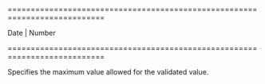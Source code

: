 ===========================================================================
<!--type-->Date | Number<!--/type-->
===========================================================================

<!--shortDescription-->
Specifies the maximum value allowed for the validated value.
<!--/shortDescription-->

<!--fullDescription-->

<!--/fullDescription-->